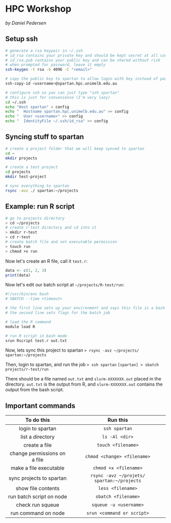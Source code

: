 # HPC Workshop
_by Daniel Pedersen_

## Setup ssh
```bash
# generate a rsa keypair in ~/.ssh
# id_rsa contains your private key and should be kept secret at all costs
# id_rsa.pub contains your public key and can be shared without risk
# when prompted for password, leave it empty
ssh-keygen -t rsa -b 4096 -C "<email>"

# copy the public key to spartan to allow login with key instead of password
ssh-copy-id <username>@spartan.hpc.unimelb.edu.au

# configure ssh so you can just type "ssh spartan"
# this is just for convenience (I'm very lazy)
cd ~/.ssh
echo "Host spartan" > config
echo "  Hostname spartan.hpc.unimelb.edu.au" >> config
echo "  User <username>" >> config
echo "  IdentityFile ~/.ssh/id_rsa" >> config
```

## Syncing stuff to spartan
```bash
# create a project folder that we will keep synced to spartan
cd ~
mkdir projects

# create a test project
cd projects
mkdir test-project

# sync everything to spartan
rsync -avz ./ spartan:~/projects
```

<div style="page-break-after: always;"></div>

## Example: run R script
```bash
# go to projects directory
> cd ~/projects
# create r-test directory and cd into it
> mkdir r-test
> cd r-test
# create batch file and set executable permission
> touch run
> chmod +x run
```

Now let's create an R file, call it `test.r`:
```r
data <- c(1, 2, 3)
print(data)
```

<div style="page-break-after: always;"></div>

Now let's edit our batch script at `~/projects/R-test/run`:
```bash
#!/usr/bin/env bash
# SBATCH --time <timeout>

# the first line sets up your environment and says this file is a bash script
# the second line sets flags for the batch job

# load the R command
module load R

# run R script in bash mode
srun Rscript test.r out.txt
```

Now, lets sync this project to spartan
`> rsync -avz ~/projects/ spartan:~/projects`

Then, login to spartan, and run the job
`> ssh spartan`
`[spartan] > sbatch projects/r-test/run`

There should be a file named `out.txt` and `slurm-XXXXXXX.out` placed in the directory.
`out.txt` is the output from R, and `slurm-XXXXXXX.out` contains the output from the bash script.


<div style="page-break-after: always;"></div>

## Important commands
|        **To do this**        |                **Run this**                |
|:----------------------------:|:------------------------------------------:|
|       login to spartan       |               `ssh spartan`                |
|       list a directory       |               `ls -Al <dir>`               |
|        create a file         |             `touch <filename>`             |
| change permissions on a file |        `chmod <change> <filename>`         |
|    make a file executable    |           `chmod +x <filename>`            |
|   sync projects to spartan   | `rsync -avz ~/projets/ spartan:~/projects` |
|      show file contents      |             `less <filename>`              |
|   run batch script on node   |            `sbatch <filename>`             |
|       check run squeue       |           `squeue -u <username>`           |
|     run command on node      |         `srun <command or script>`         |

